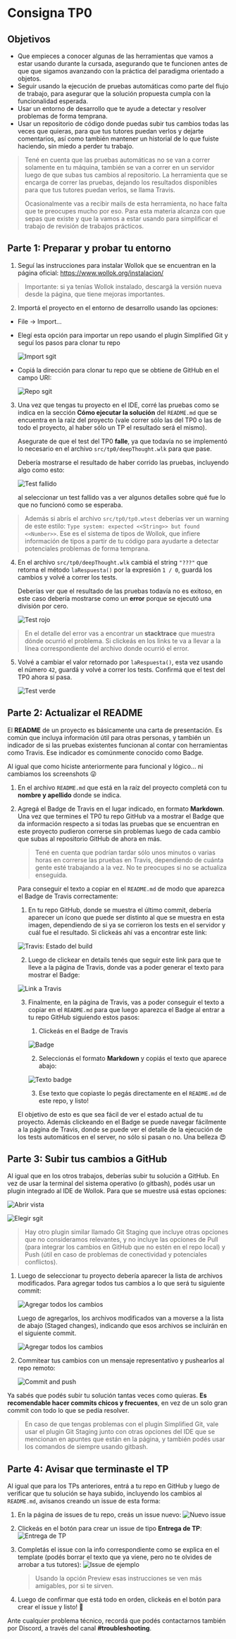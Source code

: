 # Consigna TP0

## Objetivos

- Que empieces a conocer algunas de las herramientas que vamos a estar usando durante la cursada, asegurando que te funcionen antes de que que sigamos avanzando con la práctica del paradigma orientado a objetos.
- Seguir usando la ejecución de pruebas automáticas como parte del flujo de trabajo, para asegurar que la solución propuesta cumpla con la funcionalidad esperada.
- Usar un entorno de desarrollo que te ayude a detectar y resolver problemas de forma temprana.
- Usar un repositorio de código donde puedas subir tus cambios todas las veces que quieras, para que tus tutores puedan verlos y dejarte comentarios, así como también mantener un historial de lo que fuiste haciendo, sin miedo a perder tu trabajo.

> Tené en cuenta que las pruebas automáticas no se van a correr solamente en tu máquina, también se van a correr en un servidor luego de que subas tus cambios al repositorio. La herramienta que se encarga de correr las pruebas, dejando los resultados disponibles para que tus tutores puedan verlos, se llama Travis.
>
> Ocasionalmente vas a recibir mails de esta herramienta, no hace falta que te preocupes mucho por eso. Para esta materia alcanza con que sepas que existe y que la vamos a estar usando para simplificar el trabajo de revisión de trabajos prácticos.

## Parte 1: Preparar y probar tu entorno

1. Seguí las instrucciones para instalar Wollok que se encuentran en la página oficial: https://www.wollok.org/instalacion/

  > Importante: si ya tenías Wollok instalado, descargá la versión nueva desde la página, que tiene mejoras importantes.
  
2. Importá el proyecto en el entorno de desarrollo usando las opciones:

  - File -> Import...
  - Elegí esta opción para importar un repo usando el plugin Simplified Git y seguí los pasos para clonar tu repo
  
    ![Import sgit](imagenes/TP0/sgit-import.jpg)
    
  - Copiá la dirección para clonar tu repo que se obtiene de GitHub en el campo URI:
  
    ![Repo sgit](imagenes/TP0/sgit-uri.jpg)

3. Una vez que tengas tu proyecto en el IDE, corré las pruebas como se indica en la sección **Cómo ejecutar la solución** del `README.md` que se encuentra en la raíz del proyecto (vale correr sólo las del TP0 o las de todo el proyecto, al haber sólo un TP el resultado será el mismo).

   Asegurate de que el test del TP0 **falle**, ya que todavía no se implementó lo necesario en el archivo `src/tp0/deepThought.wlk` para que pase.

   Debería mostrarse el resultado de haber corrido las pruebas, incluyendo algo como esto:
   
   ![Test fallido](imagenes/TP0/tests-1.jpg)
   
   al seleccionar un test fallido vas a ver algunos detalles sobre qué fue lo que no funcionó como se esperaba.
   
  > Además si abrís el archivo `src/tp0/tp0.wtest` deberías ver un warning de este estilo: `Type system: expected <<String>> but found <<Number>>`.
  > Ese es el sistema de tipos de Wollok, que infiere información de tipos a partir de tu código para ayudarte a detectar potenciales problemas de forma temprana.

4. En el archivo `src/tp0/deepThought.wlk` cambiá el string `"???"` que retorna el método `laRespuesta()` por la expresión `1 / 0`, guardá los cambios y volvé a correr los tests.

   Deberías ver que el resultado de las pruebas todavía no es exitoso, en este caso debería mostrarse como un **error** porque se ejecutó una división por cero.
   
   ![Test rojo](imagenes/TP0/tests-2.jpg)
   
  > En el detalle del error vas a encontrar un **stacktrace** que muestra dónde ocurrió el problema. Si clickeás en los links te va a llevar a la línea correspondiente del archivo donde ocurrió el error.

5. Volvé a cambiar el valor retornado por `laRespuesta()`, esta vez usando el número `42`, guardá y volvé a correr los tests. Confirmá que el test del TP0 ahora sí pasa.

   ![Test verde](imagenes/TP0/tests-3.jpg)
   
## Parte 2: Actualizar el README

El **README** de un proyecto es básicamente una carta de presentación. Es común que incluya información útil para otras personas, y también un indicador de si las pruebas existentes funcionan al contar con herramientas como Travis. Ese indicador es comúnmente conocido como Badge.

Al igual que como hiciste anteriormente para funcional y lógico... ni cambiamos los screenshots :stuck_out_tongue_winking_eye:

1. En el archivo `README.md` que está en la raíz del proyecto completá con tu **nombre y apellido** donde se indica.

2. Agregá el Badge de Travis en el lugar indicado, en formato **Markdown**. Una vez que termines el TP0 tu repo GitHub va a mostrar el Badge que da información respecto a si todas las pruebas que se encuentran en este proyecto pudieron correrse sin problemas luego de cada cambio que subas al repositorio GitHub de ahora en más.

   > Tené en cuenta que podrían tardar sólo unos minutos o varias horas en correrse las pruebas en Travis, dependiendo de cuánta gente esté trabajando a la vez. No te preocupes si no se actualiza enseguida.

   Para conseguir el texto a copiar en el `README.md` de modo que aparezca el Badge de Travis correctamente:

   1. En tu repo GitHub, donde se muestra el último commit, debería aparecer un ícono que puede ser distinto al que se muestra en esta imagen, dependiendo de si ya se corrieron los tests en el servidor y cuál fue el resultado. Si clickeás ahí vas a encontrar este link:

   ![Travis: Estado del build](imagenes/TP0/travis-01.png)

   2. Luego de clickear en details tenés que seguir este link para que te lleve a la página de Travis, donde vas a poder generar el texto para mostrar el Badge:

   ![Link a Travis](imagenes/TP0/travis-02.png)

   3. Finalmente, en la página de Travis, vas a poder conseguir el texto a copiar en el `README.md` para que luego aparezca el Badge al entrar a tu repo GitHub siguiendo estos pasos:

      1. Clickeás en el Badge de Travis
      
      ![Badge](imagenes/TP0/travis-03.png)
      
      2. Seleccionás el formato **Markdown** y copiás el texto que aparece abajo:
      
      ![Texto badge](imagenes/TP0/travis-04.png)
      
      3. Ese texto que copiaste lo pegás directamente en el `README.md` de este repo, y listo!

   El objetivo de esto es que sea fácil de ver el estado actual de tu proyecto. Además clickeando en el Badge se puede navegar fácilmente a la página de Travis, donde se puede ver el detalle de la ejecución de los tests automáticos en el server, no sólo si pasan o no. Una belleza :heart_eyes:

## Parte 3: Subir tus cambios a GitHub

Al igual que en los otros trabajos, deberías subir tu solución a GitHub. En vez de usar la terminal del sistema operativo (o gitbash), podés usar un plugin integrado al IDE de Wollok. Para que se muestre usá estas opciones:

   ![Abrir vista](imagenes/TP0/sgit-1.jpg)
   
   ![Elegir sgit](imagenes/TP0/sgit-2.jpg)
   
  > Hay otro plugin similar llamado Git Staging que incluye otras opciones que no consideramos relevantes, y no incluye las opciones de Pull (para integrar los cambios en GitHub que no estén en el repo local) y Push (útil en caso de problemas de conectividad y potenciales conflictos).

1. Luego de seleccionar tu proyecto debería aparecer la lista de archivos modificados. Para agregar todos tus cambios a lo que será tu siguiente commit:

   ![Agregar todos los cambios](imagenes/TP0/sgit-add.jpg)
   
   Luego de agregarlos, los archivos modificados van a moverse a la lista de abajo (Staged changes), indicando que esos archivos se incluirán en el siguiente commit.
   
   ![Agregar todos los cambios](imagenes/TP0/sgit-cambios-agregados.jpg)
   
2. Commitear tus cambios con un mensaje representativo y pushearlos al repo remoto:
   
   ![Commit and push](imagenes/TP0/sgit-commit-and-push.jpg)

Ya sabés que podés subir tu solución tantas veces como quieras. **Es recomendable hacer commits chicos y frecuentes**, en vez de un solo gran commit con todo lo que se pedía resolver.

> En caso de que tengas problemas con el plugin Simplified Git, vale usar el plugin Git Staging junto con otras opciones del IDE que se mencionan en apuntes que están en la página, y también podés usar los comandos de siempre usando gitbash.

## Parte 4: Avisar que terminaste el TP

Al igual que para los TPs anteriores, entrá a tu repo en GitHub y luego de verificar que tu solución se haya subido, incluyendo los cambios al `README.md`, avisanos creando un issue de esta forma:

1. En la página de issues de tu repo, creás un issue nuevo:
   ![Nuevo issue](imagenes/TP0/issues-01.png)

2. Clickeás en el botón para crear un issue de tipo **Entrega de TP**:
   ![Entrega de TP](imagenes/TP0/issues-02.png)

3. Completás el issue con la info correspondiente como se explica en el template (podés borrar el texto que ya viene, pero no te olvides de arrobar a tus tutores):
   ![Issue de ejemplo](imagenes/TP0/issues-03.png)

   > Usando la opción Preview esas instrucciones se ven más amigables, por si te sirven.

4. Luego de confirmar que está todo en orden, clickeás en el botón para crear el issue y listo! :tada:

Ante cualquier problema técnico, recordá que podés contactarnos también por Discord, a través del canal **#troubleshooting**.
